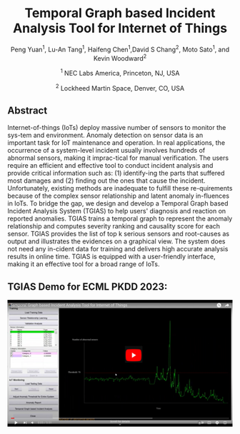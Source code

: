 <h1 align="center">Temporal Graph based Incident Analysis Tool for Internet of Things</h1>
<p align="center">
Peng Yuan<sup>1</sup>, Lu-An Tang<sup>1</sup>, Haifeng Chen<sup>1</sup>,David S Chang<sup>2</sup>, Moto Sato<sup>1</sup>, and Kevin Woodward<sup>2</sup>
</p>

<p align="center">
<sup>1</sup> NEC Labs America, Princeton, NJ, USA
</p>
<p align="center">
<sup>2</sup> Lockheed Martin Space, Denver, CO, USA
</p>
       
           
## Abstract
Internet-of-things (IoTs) deploy massive number of sensors to monitor the sys-tem and environment. Anomaly detection on sensor data is an important task for IoT maintenance and operation. In real applications, the occurrence of a system-level incident usually involves hundreds of abnormal sensors, making it imprac-tical for manual verification. The users require an efficient and effective tool to conduct incident analysis and provide critical information such as: (1) identify-ing the parts that suffered most damages and (2) finding out the ones that cause the incident. Unfortunately, existing methods are inadequate to fulfill these re-quirements because of the complex sensor relationship and latent anomaly in-fluences in IoTs. To bridge the gap, we design and develop a Temporal Graph based Incident Analysis System (TGIAS) to help users' diagnosis and reaction on reported anomalies. TGIAS trains a temporal graph to represent the anomaly relationship and computes severity ranking and causality score for each sensor. TGIAS provides the list of top k serious sensors and root-causes as output and illustrates the evidences on a graphical view. The system does not need any in-cident data for training and delivers high accurate analysis results in online time. TGIAS is equipped with a user-friendly interface, making it an effective tool for a broad range of IoTs.

## TGIAS Demo for ECML PKDD 2023:
[![Video](https://github.com/pengyuan0106/Temporal-Graph-based-Incident-Analysis-Tool-for-IoT/blob/main/frame.jpg)](https://youtu.be/V6AeiqG9OXY)
